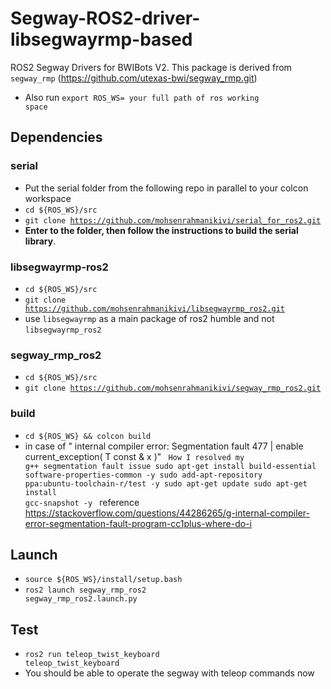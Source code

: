 # Segway-ROS2-driver-libsegwayrmp-based
ROS2 Segway Drivers for BWIBots V2. This package is derived from <code>segway_rmp</code> (https://github.com/utexas-bwi/segway_rmp.git)
- Also run <code>export ROS_WS= your full path of ros working space</code>


## Dependencies
### serial
- Put the serial folder from the following repo in parallel to your colcon workspace
-  <code>cd ${ROS_WS}/src</code>
- <code>git clone https://github.com/mohsenrahmanikivi/serial_for_ros2.git</code>
- ****Enter to the folder, then follow the instructions to build the serial library****.
### libsegwayrmp-ros2
- <code>cd ${ROS_WS}/src</code>
- <code>git clone https://github.com/mohsenrahmanikivi/libsegwayrmp_ros2.git</code>
- use <code>libsegwayrmp</code> as a main package of ros2 humble and not <code>libsegwayrmp_ros2</code>

### segway_rmp_ros2
- <code>cd ${ROS_WS}/src</code>
- <code>git clone https://github.com/mohsenrahmanikivi/segway_rmp_ros2.git </code>


### build
- <code>cd ${ROS_WS} && colcon build</code>
- in case of " internal compiler error: Segmentation fault 477 | enable current_exception( T const & x )"
<code> How I resolved my g++ segmentation fault issue
sudo apt-get install build-essential software-properties-common -y
sudo add-apt-repository ppa:ubuntu-toolchain-r/test -y 
sudo apt-get update
sudo apt-get install gcc-snapshot -y
  </code>
  reference https://stackoverflow.com/questions/44286265/g-internal-compiler-error-segmentation-fault-program-cc1plus-where-do-i

## Launch
- <code>source ${ROS_WS}/install/setup.bash</code>
- <code>ros2 launch segway_rmp_ros2 segway_rmp_ros2.launch.py</code>
  
## Test
- <code>ros2 run teleop_twist_keyboard teleop_twist_keyboard</code>
- You should be able to operate the segway with teleop commands now

